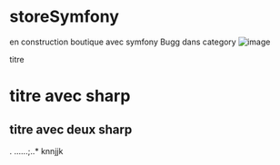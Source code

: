 # storeSymfony

en construction 
boutique avec symfony Bugg dans category
![image](https://user-images.githubusercontent.com/79139846/116528809-8904d980-a8dc-11eb-902f-254f3195333d.png)

titre

# titre avec sharp
## titre avec deux sharp
. 
  ......;..*    knnjjk

